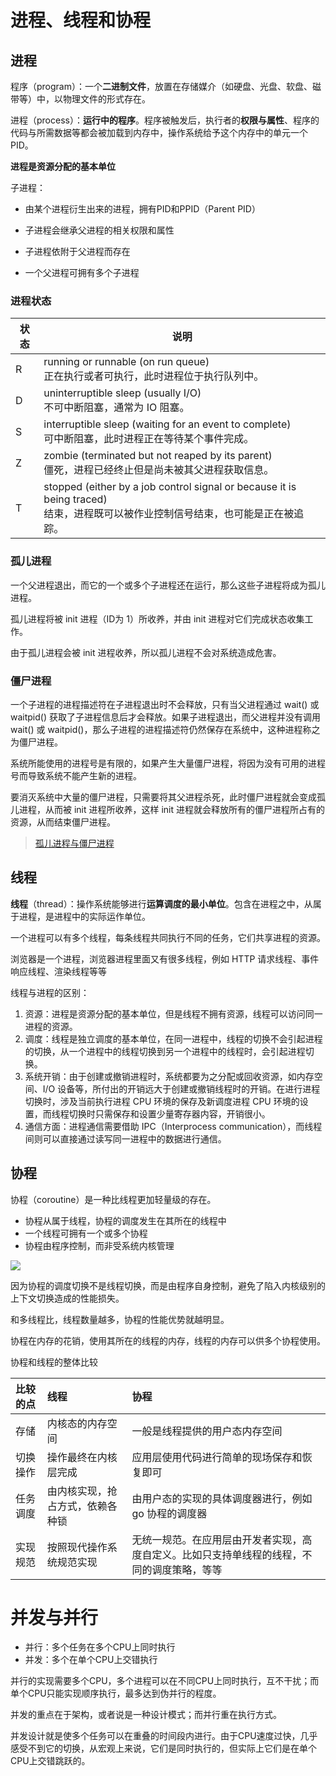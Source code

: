 # 进程、线程和协程

## 进程

程序（program）：一个**二进制文件**，放置在存储媒介（如硬盘、光盘、软盘、磁带等）中，以物理文件的形式存在。

进程（process）：**运行中的程序**。程序被触发后，执行者的**权限与属性**、程序的代码与所需数据等都会被加载到内存中，操作系统给予这个内存中的单元一个 PID。

**进程是资源分配的基本单位**

子进程：

+   由某个进程衍生出来的进程，拥有PID和PPID（Parent PID）

+   子进程会继承父进程的相关权限和属性
+   子进程依附于父进程而存在
+   一个父进程可拥有多个子进程

### 进程状态

| 状态 | 说明                                                         |
| ---- | ------------------------------------------------------------ |
| R    | running or runnable (on run queue) <br>正在执行或者可执行，此时进程位于执行队列中。 |
| D    | uninterruptible sleep (usually I/O)<br> 不可中断阻塞，通常为 IO 阻塞。 |
| S    | interruptible sleep (waiting for an event to complete)<br> 可中断阻塞，此时进程正在等待某个事件完成。 |
| Z    | zombie (terminated but not reaped by its parent)<br> 僵死，进程已经终止但是尚未被其父进程获取信息。 |
| T    | stopped (either by a job control signal or because it is being traced)<br> 结束，进程既可以被作业控制信号结束，也可能是正在被追踪。 |

### 孤儿进程

一个父进程退出，而它的一个或多个子进程还在运行，那么这些子进程将成为孤儿进程。

孤儿进程将被 init 进程（ID为 1）所收养，并由 init 进程对它们完成状态收集工作。

由于孤儿进程会被 init 进程收养，所以孤儿进程不会对系统造成危害。

### 僵尸进程

一个子进程的进程描述符在子进程退出时不会释放，只有当父进程通过 wait() 或 waitpid() 获取了子进程信息后才会释放。如果子进程退出，而父进程并没有调用 wait() 或 waitpid()，那么子进程的进程描述符仍然保存在系统中，这种进程称之为僵尸进程。

系统所能使用的进程号是有限的，如果产生大量僵尸进程，将因为没有可用的进程号而导致系统不能产生新的进程。

要消灭系统中大量的僵尸进程，只需要将其父进程杀死，此时僵尸进程就会变成孤儿进程，从而被 init 进程所收养，这样 init 进程就会释放所有的僵尸进程所占有的资源，从而结束僵尸进程。

>   [孤儿进程与僵尸进程](https://www.cnblogs.com/Anker/p/3271773.html)

## 线程

**线程**（thread）：操作系统能够进行**运算调度的最小单位**。包含在进程之中，从属于进程，是进程中的实际运作单位。

一个进程可以有多个线程，每条线程共同执行不同的任务，它们共享进程的资源。

浏览器是一个进程，浏览器进程里面又有很多线程，例如 HTTP 请求线程、事件响应线程、渲染线程等等



线程与进程的区别：

1.  资源：进程是资源分配的基本单位，但是线程不拥有资源，线程可以访问同一进程的资源。
2.  调度：线程是独立调度的基本单位，在同一进程中，线程的切换不会引起进程的切换，从一个进程中的线程切换到另一个进程中的线程时，会引起进程切换。
3.  系统开销：由于创建或撤销进程时，系统都要为之分配或回收资源，如内存空间、I/O 设备等，所付出的开销远大于创建或撤销线程时的开销。在进行进程切换时，涉及当前执行进程 CPU 环境的保存及新调度进程 CPU 环境的设置，而线程切换时只需保存和设置少量寄存器内容，开销很小。
4.  通信方面：进程通信需要借助 IPC（Interprocess communication），而线程间则可以直接通过读写同一进程中的数据进行通信。

## 协程

协程（coroutine）是一种比线程更加轻量级的存在。

+   协程从属于线程，协程的调度发生在其所在的线程中
+   一个线程可拥有一个或多个协程
+   协程由程序控制，而非受系统内核管理



![](https://raw.githubusercontent.com/Shadowmaple/mydocuments/master/images/blog/process_thread_coroutine.jpeg)


因为协程的调度切换不是线程切换，而是由程序自身控制，避免了陷入内核级别的上下文切换造成的性能损失。

和多线程比，线程数量越多，协程的性能优势就越明显。

协程在内存的花销，使用其所在的线程的内存，线程的内存可以供多个协程使用。



协程和线程的整体比较

| 比较的点 | 线程                             | 协程                                                         |
| :------- | :------------------------------- | :----------------------------------------------------------- |
| 存储     | 内核态的内存空间                 | 一般是线程提供的用户态内存空间                               |
| 切换操作 | 操作最终在内核层完成             | 应用层使用代码进行简单的现场保存和恢复即可                   |
| 任务调度 | 由内核实现，抢占方式，依赖各种锁 | 由用户态的实现的具体调度器进行，例如 go 协程的调度器         |
| 实现规范 | 按照现代操作系统规范实现         | 无统一规范。在应用层由开发者实现，高度自定义。比如只支持单线程的线程，不同的调度策略，等等 |

# 并发与并行

+   并行：多个任务在多个CPU上同时执行
+   并发：多个在单个CPU上交错执行

并行的实现需要多个CPU，多个进程可以在不同CPU上同时执行，互不干扰；而单个CPU只能实现顺序执行，最多达到伪并行的程度。

并发的重点在于架构，或者说是一种设计模式；而并行重在执行方式。

并发设计就是使多个任务可以在重叠的时间段内进行。由于CPU速度过快，几乎感受不到它的切换，从宏观上来说，它们是同时执行的，但实际上它们是在单个CPU上交错跳跃的。

